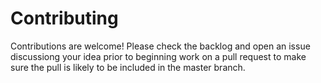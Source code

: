 # Contributing

Contributions are welcome! Please check the backlog and open an issue discussiong your idea prior to beginning work on a pull request to make sure the pull is likely to be included in the master branch.
